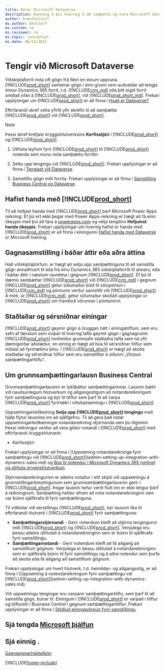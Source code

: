 ```yaml
---
title: Notar Microsoft Dataverse
description: Kynning á því hvernig á að samþætta og nota Microsoft Dataverse og hluta þess til að tengjast öðrum Dynamics 365-forritum.
author: brentholtorf
ms.author: bholtorf
ms.custom: na
ms.reviewer: na
ms.topic: conceptual
ms.date: 06/14/2021
---
```


# <a name="integrating-with-microsoft-dataverse"></a><a name="integrating-with-microsoft-dataverse"></a>Tengir við Microsoft Dataverse

Viðskiptaforrit nota oft gögn frá fleiri en einum uppruna. [!INCLUDE[prod_short](includes/cds_long_md.md)] sameinar gögn í einn grunn sem auðveldar að tengja önnur Dynamics 365 forrit, t.d. [!INCLUDE[crm_md](includes/crm_md.md)] eða þitt eigið forrit smíðað ofan á [!INCLUDE[prod_short](includes/cds_long_md.md)], við [!INCLUDE[prod_short_md](includes/prod_short.md)]. Frekari upplýsingar um [!INCLUDE[prod_short](includes/cds_long_md.md)] er að finna í [Hvað er Dataverse?](/powerapps/maker/common-data-service/data-platform-intro)

Eftirfarandi skref veita yfirlit yfir skrefin til að samþætta [!INCLUDE[prod_short](includes/cds_long_md.md)] við [!INCLUDE[prod_short](includes/prod_short.md)].

> [!Note]  
> Þessi skref krefjast öryggishlutverksins **Kerfisstjóri** í [!INCLUDE[prod_short](includes/cds_long_md.md)] og [!INCLUDE[prod_short](includes/prod_short.md)].  

1. Úthluta leyfum fyrir [!INCLUDE[prod_short](includes/cds_long_md.md)] til [!INCLUDE[prod_short](includes/prod_short.md)] notenda sem munu nota samþættu forritin.

2. Settu upp tengingu við [!INCLUDE[prod_short](includes/cds_long_md.md)]. Frekari upplýsingar er að finna í [Tengjast við Dataverse](admin-how-to-set-up-a-dynamics-crm-connection.md).  

3. Samstilltu gögn milli forrita. Frekari upplýsingar er að finna í [Samstilling Business Central og Dataverse](admin-synchronizing-business-central-and-sales.md). 

## <a name="getting-started-with-"></a><a name="getting-started-with-"></a>Hafist handa með [!INCLUDE[prod_short](includes/cds_long_md.md)]

Til að hefjast handa með [!INCLUDE[prod_short](includes/cds_long_md.md)] þarf Microsoft Power Apps reikning. Ef þú ert ekki þegar með Power Apps-reikning er hægt að fá einn ókeypis með því að fara á [powerapps.com](https://make.powerapps.com/?utm_source=padocs&utm_medium=linkinadoc&utm_campaign=referralsfromdoc) og velja tengilinn **Hefjumst handa ókeypis**. Frekari upplýsingar um hvernig hafist er handa með [!INCLUDE[prod_short](includes/cds_long_md.md)] er að finna í einingunni [Hafist handa með Dataverse](/training/modules/get-started-with-powerapps-common-data-service/) úr Microsoft training.

## <a name="bi-directional-or-uni-directional-data-synchronization"></a><a name="bi-directional-or-uni-directional-data-synchronization"></a>Gagnasamstilling í báðar áttir eða aðra áttina

Háð viðskiptaþörfum, er hægt að setja upp samþættinguna til að samstilla gögn annaðhvort til eða frá einu Dynamics 365 viðskiptaforriti til annars, eða í báðar áttir í næstum rauntíma í gegnum [!INCLUDE[prod_short](includes/cds_long_md.md)]. Ef þú til dæmis samþættar [!INCLUDE[prod_short](includes/prod_short.md)] við [!INCLUDE[crm_md](includes/crm_md.md)] í gegnum [!INCLUDE[prod_short](includes/cds_long_md.md)] getur sölumaður búið til sölupöntun í [!INCLUDE[crm_md](includes/crm_md.md)] og pöntunin verður samstillt við [!INCLUDE[prod_short](includes/prod_short.md)]. Á móti, úr [!INCLUDE[crm_md](includes/crm_md.md)], getur sölumaður skoðað upplýsingar úr [!INCLUDE[prod_short](includes/prod_short.md)] um framboð vörunnar í pöntuninni. 

## <a name="standard-and-custom-entities"></a><a name="standard-and-custom-entities"></a>Staðlaðar og sérsniðnar einingar

[!INCLUDE[prod_short](includes/cds_long_md.md)] geymir gögn á öruggan hátt í einingatöflum, sem eru safn af færslum sem svipar til hvernig tafla geymir gögn í gagnagrunni. [!INCLUDE[prod_short](includes/cds_long_md.md)] inniheldur grunnsafn staðlaðra tafla sem ná yfir dæmigerðar aðstæður, en einnig er hægt að búa til sérsniðnar töflur sem miðast að fyrirtækinu þínu. Í [!INCLUDE[prod_short](includes/prod_short.md)] er hægt að skoða staðlaðar og sérsniðnar töflur sem eru samstilltar á síðunni „Vörpun samþættingartöflu“.

## <a name="about-the-business-central-base-integration-solution"></a><a name="about-the-business-central-base-integration-solution"></a>Um grunnsamþættingarlausn Business Central

Grunnsamþættingarlausnin er lykilþáttur samþættingarinnar. Lausnin bætir við nauðsynlegum hlutverkum og aðgangsstigum að notandareikningum fyrir samþættinguna og býr til töflur sem þarf til að varpa [!INCLUDE[prod_short](includes/prod_short.md)] fyrirtæki í viðskiptaeiningu í [!INCLUDE[prod_short](includes/cds_long_md.md)]. 

Uppsetningarleiðbeining **Setja upp [!INCLUDE[prod_short](includes/cds_long_md.md)] tengingu** með hjálp flytur lausnina inn að sjálfgefnu. Til að gera það notar uppsetningarleiðbeiningin notandareikning stjórnanda sem þú tilgreinir. Þessi reikningur verður að vera gildur notandi í [!INCLUDE[prod_short](includes/cds_long_md.md)] með eftirfarandi öryggishlutverk:

* Kerfisstjóri  

Frekari upplýsingar er að finna í [Uppsetning notandareikninga fyrir samþættingu við [!INCLUDE[prod_short](includes/cds_long_md.md)]](admin-setting-up-integration-with-dynamics-sales.md) og [Búa til notendur í Microsoft Dynamics 365 (online) og úthluta öryggishlutverkum](/dynamics365/customer-engagement/admin/create-users-assign-online-security-roles). 

Stjórnandareikningurinn er aðeins notaður í eitt skipti við uppsetningu á grunnstillingarbreytingunum sem grunnsamþættingarlausnin gerir í [!INCLUDE[prod_short](includes/cds_long_md.md)]. Þegar lausnin hefur verið flutt inn er ekki lengur þörf á reikningnum. Samþætting heldur áfram að nota notandareikninginn sem var búinn sjálfkrafa til fyrir samþættinguna.

Til viðbótar við sérstillingu [!INCLUDE[prod_short](includes/cds_long_md.md)], býr lausnin líka til eftirfarandi hlutverk í [!INCLUDE[prod_short](includes/cds_long_md.md)] fyrir samþættinguna:

* **Samþættingarstjórnandi** - Gerir notendum kleift að stjórna tengingunni milli [!INCLUDE[prod_short](includes/prod_short.md)] og [!INCLUDE[prod_short](includes/cds_long_md.md)]. Venjulega eru þessu aðeins úthlutað á notandareikninginn sem er búinn til sjálfkrafa fyrir samstillingu.  
* **Samþættingarnotandi** - Gerir notendum kleift að fá aðgang að samstilltum gögnum. Venjulega er þessu úthlutað á notandareikninginn sem er sjálfkrafa búinn til fyrir samstillingu og á aðra notendur sem þurfa að skoða eða fá aðgang að samstilltum gögnum.

Frekari upplýsingar um hvert hlutverk, t.d. heimildar- og aðgangsstig, er að finna í [Uppsetning á notendareikningum fyrir samþættingu við [!INCLUDE[prod_short](includes/cds_long_md.md)]](admin-setting-up-integration-with-dynamics-sales.md).

Við uppsetningu tengingar eru varpanir samþættingartöflu, sem þarf til að samstilla gögn, búnar til. Einingum í [!INCLUDE[prod_short](includes/cds_long_md.md)] er varpað í töflur og töflureiti í Business Central í gegnum samþættingartöflur. Frekari upplýsingar er að finna í [Stöðluð einingavörpun fyrir samstillingu](admin-synchronizing-business-central-and-sales.md#standard-table-mapping-for-synchronization).

## <a name="see-related-microsoft-training"></a><a name="see-related-microsoft-training"></a>Sjá tengda [Microsoft þjálfun](/training/modules/use-model-driven-apps-common-data-service/)

## <a name="see-also"></a><a name="see-also"></a>Sjá einnig .

[Gagnaeignarhaldslíkön](admin-cds-company-concept.md)  
<!--needs to be removed as this is moved to dev-itpro docs[Walkthrough: Customizing an Integration with Dataverse](\dynamics365\business-central\dev-itpro\administration\administration-custom-cds-integration) -->


[!INCLUDE[footer-include](includes/footer-banner.md)]
